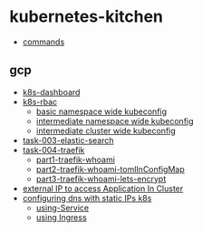 # kubernetes-kitchen

- [commands](task-000-commands/ReadMe.md)

## gcp
- [k8s-dashboard](gcp/task-001-k8s-dashboard/)
- [k8s-rbac](gcp/task-002-k8s-rbac/part-01-basic-namespaceSpecific-kubeconfig/)
    - [basic namespace wide kubeconfig](gcp/task-002-k8s-rbac/part-01-basic-namespaceSpecific-kubeconfig/)
    - [intermediate namespace wide kubeconfig](gcp/task-002-k8s-rbac/part-02-intermediate-namespaceSpecificKubeconfig/)
    - [intermediate cluster wide kubeconfig](gcp/task-002-k8s-rbac/part-03-intermediate-clusterSpecificKubeconfig/)
- [task-003-elastic-search]()
- [task-004-traefik](gcp/task-004-traefik/traefik-2.2/part1-traefik-whoami/)
    - [part1-traefik-whoami](gcp/task-004-traefik/traefik-2.2/part1-traefik-whoami/)
    - [part2-traefik-whoami-tomlInConfigMap](gcp/task-004-traefik/traefik-2.2/part2-traefik-whoami-tomlInConfigMap/)
    - [part3-traefik-whoami-lets-encrypt]()
- [external IP to access Application In Cluster](gcp/task-005-External-IP-to-Access-Application-In-Cluster)
- [configuring dns with static IPs k8s](gcp/task-006-configuring-dns-with-staticIps-k8s)
    - [using-Service](gcp/task-006-configuring-dns-with-staticIps-k8s/part1-using-Service)
    - [using Ingress](gcp/task-006-configuring-dns-with-staticIps-k8s/part2-using-Ingress)
    
   

